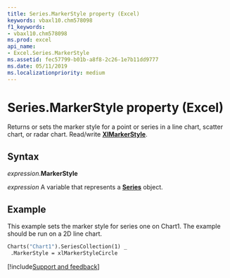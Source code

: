 ```yaml
---
title: Series.MarkerStyle property (Excel)
keywords: vbaxl10.chm578098
f1_keywords:
- vbaxl10.chm578098
ms.prod: excel
api_name:
- Excel.Series.MarkerStyle
ms.assetid: fec57799-b01b-a8f8-2c26-1e7b11dd9777
ms.date: 05/11/2019
ms.localizationpriority: medium
---
```



# Series.MarkerStyle property (Excel)

Returns or sets the marker style for a point or series in a line chart, scatter chart, or radar chart. Read/write **[XlMarkerStyle](Excel.XlMarkerStyle.md)**.


## Syntax

_expression_.**MarkerStyle**

_expression_ A variable that represents a **[Series](Excel.Series(object).md)** object.



## Example

This example sets the marker style for series one on Chart1. The example should be run on a 2D line chart.

```vb
Charts("Chart1").SeriesCollection(1) _ 
 .MarkerStyle = xlMarkerStyleCircle 

```



[!include[Support and feedback](~/includes/feedback-boilerplate.md)]
